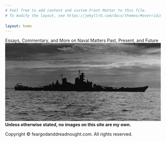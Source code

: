 ```yaml
---
# Feel free to add content and custom Front Matter to this file.
# To modify the layout, see https://jekyllrb.com/docs/themes/#overriding-theme-defaults

layout: home
---
```

Essays, Commentary, and More on Naval Matters Past, Present, and Future
<br/>
![](/Images/Iowa2.jpeg)
**Unless otherwise stated, no images on this site are my own.**

Copyright &copy; feargodanddreadnought.com. All rights reserved.


